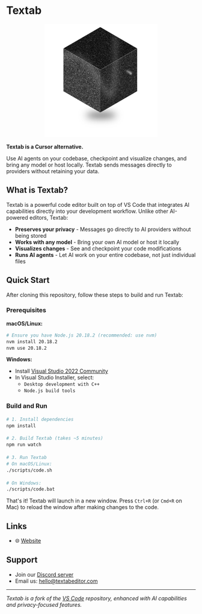 # Textab

<div align="center">
	<img 
		src="./src/vs/workbench/browser/parts/editor/media/slice_of_void.png" 
		alt="Textab Welcome" 
		width="300" 
		height="300" 
	/>
</div>

**Textab is a Cursor alternative.**

Use AI agents on your codebase, checkpoint and visualize changes, and bring any model or host locally. Textab sends messages directly to providers without retaining your data.

## What is Textab?

Textab is a powerful code editor built on top of VS Code that integrates AI capabilities directly into your development workflow. Unlike other AI-powered editors, Textab:

- **Preserves your privacy** - Messages go directly to AI providers without being stored
- **Works with any model** - Bring your own AI model or host it locally
- **Visualizes changes** - See and checkpoint your code modifications
- **Runs AI agents** - Let AI work on your entire codebase, not just individual files

## Quick Start

After cloning this repository, follow these steps to build and run Textab:

### Prerequisites

**macOS/Linux:**
```bash
# Ensure you have Node.js 20.18.2 (recommended: use nvm)
nvm install 20.18.2
nvm use 20.18.2
```

**Windows:**
- Install [Visual Studio 2022 Community](https://visualstudio.microsoft.com/thank-you-downloading-visual-studio/?sku=Community)
- In Visual Studio Installer, select:
  - `Desktop development with C++`
  - `Node.js build tools`

### Build and Run

```bash
# 1. Install dependencies
npm install

# 2. Build Textab (takes ~5 minutes)
npm run watch

# 3. Run Textab
# On macOS/Linux:
./scripts/code.sh

# On Windows:
./scripts/code.bat
```

That's it! Textab will launch in a new window. Press `Ctrl+R` (or `Cmd+R` on Mac) to reload the window after making changes to the code.

## Links

- 🌐 [Website](https://textab.github.io)



## Support

- Join our [Discord server](https://discord.gg/RSNjgaugJs)
- Email us: hello@textabeditor.com

---

*Textab is a fork of the [VS Code](https://github.com/microsoft/vscode) repository, enhanced with AI capabilities and privacy-focused features.*